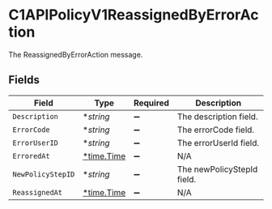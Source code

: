 # C1APIPolicyV1ReassignedByErrorAction

The ReassignedByErrorAction message.


## Fields

| Field                                      | Type                                       | Required                                   | Description                                |
| ------------------------------------------ | ------------------------------------------ | ------------------------------------------ | ------------------------------------------ |
| `Description`                              | **string*                                  | :heavy_minus_sign:                         | The description field.                     |
| `ErrorCode`                                | **string*                                  | :heavy_minus_sign:                         | The errorCode field.                       |
| `ErrorUserID`                              | **string*                                  | :heavy_minus_sign:                         | The errorUserId field.                     |
| `ErroredAt`                                | [*time.Time](https://pkg.go.dev/time#Time) | :heavy_minus_sign:                         | N/A                                        |
| `NewPolicyStepID`                          | **string*                                  | :heavy_minus_sign:                         | The newPolicyStepId field.                 |
| `ReassignedAt`                             | [*time.Time](https://pkg.go.dev/time#Time) | :heavy_minus_sign:                         | N/A                                        |